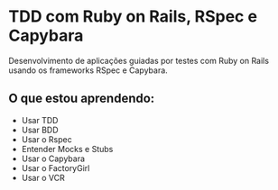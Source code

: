 # TDD com Ruby on Rails, RSpec e Capybara
Desenvolvimento de aplicações guiadas por testes com Ruby on Rails usando os frameworks RSpec e Capybara. 

## O que estou aprendendo: 

+ Usar TDD
+ Usar BDD
+ Usar o Rspec
+ Entender Mocks e Stubs
+ Usar o Capybara
+ Usar o FactoryGirl
+ Usar o VCR

